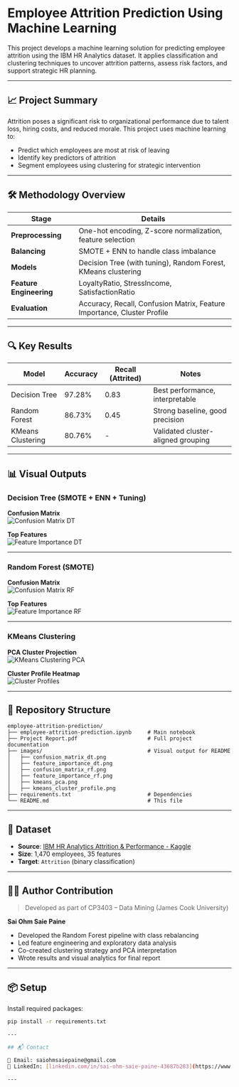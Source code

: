 # Employee Attrition Prediction Using Machine Learning

This project develops a machine learning solution for predicting employee attrition using the IBM HR Analytics dataset. It applies classification and clustering techniques to uncover attrition patterns, assess risk factors, and support strategic HR planning.

---

## 📈 Project Summary

Attrition poses a significant risk to organizational performance due to talent loss, hiring costs, and reduced morale. This project uses machine learning to:

- Predict which employees are most at risk of leaving
- Identify key predictors of attrition
- Segment employees using clustering for strategic intervention

---

## 🛠️ Methodology Overview

| Stage                 | Details |
|----------------------|---------|
| **Preprocessing**    | One-hot encoding, Z-score normalization, feature selection |
| **Balancing**        | SMOTE + ENN to handle class imbalance |
| **Models**           | Decision Tree (with tuning), Random Forest, KMeans clustering |
| **Feature Engineering** | LoyaltyRatio, StressIncome, SatisfactionRatio |
| **Evaluation**       | Accuracy, Recall, Confusion Matrix, Feature Importance, Cluster Profile

---

## 🔍 Key Results

| Model            | Accuracy | Recall (Attrited) | Notes |
|------------------|----------|--------------------|-------|
| Decision Tree    | 97.28%   | 0.83               | Best performance, interpretable |
| Random Forest    | 86.73%   | 0.45               | Strong baseline, good precision |
| KMeans Clustering| 80.76%   | -                  | Validated cluster-aligned grouping |

---

## 📊 Visual Outputs

### Decision Tree (SMOTE + ENN + Tuning)

**Confusion Matrix**  
![Confusion Matrix DT](images/confusion_matrix_dt.png)

**Top Features**  
![Feature Importance DT](images/feature_importance_dt.png)

---

### Random Forest (SMOTE)

**Confusion Matrix**  
![Confusion Matrix RF](images/confusion_matrix_rf.png)

**Top Features**  
![Feature Importance RF](images/feature_importance_rf.png)

---

### KMeans Clustering

**PCA Cluster Projection**  
![KMeans Clustering PCA](images/kmeans_pca.png)

**Cluster Profile Heatmap**  
![Cluster Profiles](images/kmean_cluster_profile.png)

---

## 📁 Repository Structure

```
employee-attrition-prediction/
├── employee-attrition-prediction.ipynb     # Main notebook
├── Project Report.pdf                      # Full project documentation
├── images/                                 # Visual output for README
│   ├── confusion_matrix_dt.png
│   ├── feature_importance_dt.png
│   ├── confusion_matrix_rf.png
│   ├── feature_importance_rf.png
│   ├── kmeans_pca.png
│   ├── kmeans_cluster_profile.png
├── requirements.txt                        # Dependencies
└── README.md                               # This file
```


---

## 📂 Dataset

- **Source**: [IBM HR Analytics Attrition & Performance - Kaggle](https://www.kaggle.com/datasets/pavansubhasht/ibm-hr-analytics-attrition-dataset)
- **Size**: 1,470 employees, 35 features
- **Target**: `Attrition` (binary classification)

---

## 👨‍💻 Author Contribution

> Developed as part of CP3403 – Data Mining (James Cook University)

**Sai Ohm Saie Paine**  
- Developed the Random Forest pipeline with class rebalancing
- Led feature engineering and exploratory data analysis
- Co-created clustering strategy and PCA interpretation
- Wrote results and visual analytics for final report

---

## 📦 Setup

Install required packages:

```bash
pip install -r requirements.txt

---

## 📬 Contact

📧 Email: saiohmsaiepaine@gmail.com  
🔗 LinkedIn: [linkedin.com/in/sai-ohm-saie-paine-43687b283](https://www.linkedin.com/in/sai-ohm-saie-paine-43687b283)

---
